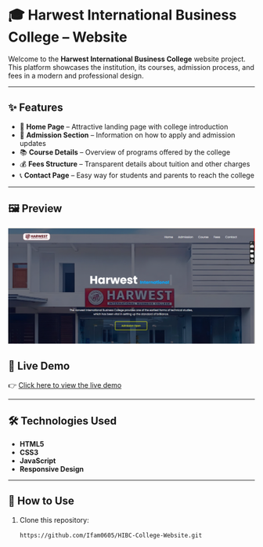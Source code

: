 # 🎓 Harwest International Business College – Website  

Welcome to the **Harwest International Business College** website project.  
This platform showcases the institution, its courses, admission process, and fees in a modern and professional design.  

---

## ✨ Features  

- 🏫 **Home Page** – Attractive landing page with college introduction  
- 📝 **Admission Section** – Information on how to apply and admission updates  
- 📚 **Course Details** – Overview of programs offered by the college  
- 💰 **Fees Structure** – Transparent details about tuition and other charges  
- 📞 **Contact Page** – Easy way for students and parents to reach the college  

---

## 🖼️ Preview  

![College Website Screenshot](preview.png)  

## 🔗 Live Demo  

👉 [Click here to view the live demo](https://hibc-college-website.netlify.app) 

---

## 🛠️ Technologies Used  

- **HTML5**  
- **CSS3**  
- **JavaScript**  
- **Responsive Design**  

---

## 🚀 How to Use  

1. Clone this repository:  
   ```bash
   https://github.com/Ifam0605/HIBC-College-Website.git
